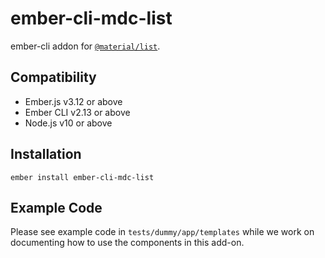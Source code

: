 ember-cli-mdc-list
======================

ember-cli addon for [`@material/list`](https://github.com/material-components/material-components-web/tree/master/packages/mdc-list).


Compatibility
------------------------------------------------------------------------------

* Ember.js v3.12 or above
* Ember CLI v2.13 or above
* Node.js v10 or above


Installation
------------

    ember install ember-cli-mdc-list
    
Example Code
---------------

Please see example code in `tests/dummy/app/templates` while we work on documenting how to 
use the components in this add-on.

